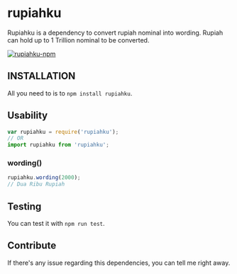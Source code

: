 # rupiahku #
Rupiahku is a dependency to convert rupiah nominal into wording. Rupiah can hold up to 1 Trillion nominal to be converted.

[![rupiahku-npm](https://user-images.githubusercontent.com/32709094/62511866-21a01f80-b805-11e9-97f6-a5a04c940bce.png)](https://www.npmjs.com/package/rupiahku)


## INSTALLATION ##
All you need to is to `npm install rupiahku`.

## Usability ##
```javascript
var rupiahku = require('rupiahku');
// OR
import rupiahku from 'rupiahku';
```

### wording() ###
```javascript
rupiahku.wording(2000);
// Dua Ribu Rupiah
```

## Testing ##
You can test it with `npm run test`.

## Contribute ##
If there's any issue regarding this dependencies, you can tell me right away.